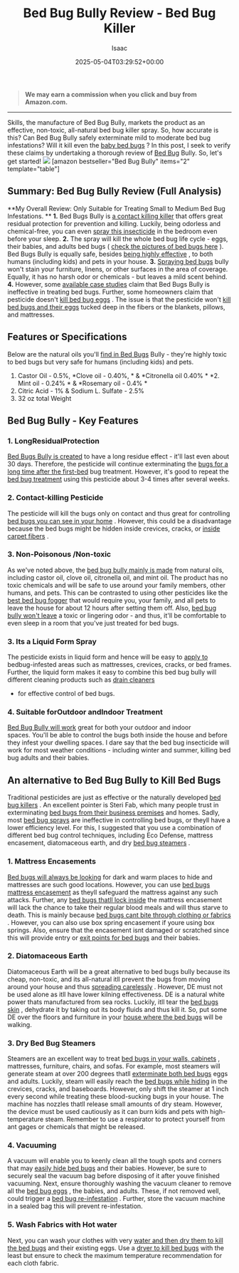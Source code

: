 ﻿---
author: Isaac
layout: post
title: Bed Bug Bully Review - Bed Bug Killer
date: '2025-05-04T03:29:52+00:00'
categories:
- Bed Bugs
- Product Reviews
tags: []
slug: /bed-bug-bully-review/
lastmod: 2025-05-07T12:21:23+03:00
---
> **We may earn a commission when you click and buy from Amazon.com.**
>

---
Skills, the manufacture of Bed Bug Bully, markets the product as an effective, non-toxic, all-natural bed bug killer spray.
So, how accurate is this?
Can Bed Bug Bully safely exterminate mild to moderate bed bug infestations? Will it kill even the
[baby bed bugs](https://pestpolicy.com/baby-bed-bugs/)
?
In this post, I seek to verify these claims by undertaking a thorough review of
[Bed Bug](https://pestpolicy.com/what-does-bed-bug-poop-look-like/)
Bully. So, let's get started!
![](/assets/img/uploads/default-image.jpg)
[amazon bestseller="Bed Bug Bully" items="2" template="table"]
## Summary: Bed Bug Bully Review (Full Analysis)
**My Overall Review: Only Suitable for Treating Small to Medium Bed Bug Infestations. **
**1.**
Bed Bugs Bully is
[a contact killing killer](https://pestpolicy.com/harris-bed-bug-killer-review/)
that offers great residual protection for prevention and killing.
Luckily, being odorless and chemical-free, you can even
[spray this insecticide](https://pestpolicy.com/raid-ant-roach-killer-insecticide-spray-review/)
in the bedroom even before your sleep.
**2.**
The spray will kill the whole bed bug life cycle - eggs, their babies, and adults bed bugs (
[check the pictures of bed bugs here](https://pestpolicy.com/pictures-of-bed-bugs/)
).
Bed Bugs Bully is equally safe, besides
[being highly effective](https://pestpolicy.com/what-causes-bed-bugs/)
, to both humans (including kids) and pets in your house.
**3.**
[Spraying bed bugs](https://pestpolicy.com/best-bed-bug-spray/)
bully won't stain your furniture, linens, or other surfaces in the area of coverage. Equally, it has no harsh odor or chemicals - but leaves a mild scent behind.
**4.**
However, some
[available case studies](http://www.science20.com/news_articles/how_effective_are_natural_bed_bug_pesticides-146722)
claim that Bed Bugs Bully is ineffective in treating bed bugs. Further, some homeowners claim that pesticide doesn't
[kill bed bug eggs](https://pestpolicy.com/how-to-kill-bed-bug-eggs/)
.
The issue is that the pesticide won't
[kill bed bugs and their eggs](https://pestpolicy.com/does-ammonia-kill-bed-bugs/)
tucked deep in the fibers or the blankets, pillows, and mattresses.
## Features or Specifications
Below are the natural oils you'll
[find in Bed Bugs](https://pestpolicy.com/bed-bugs-vs-mites/)
Bully - they're highly toxic to bed bugs but very safe for humans (including kids) and pets.
1. Castor Oil - 0.5%,
*Clove oil - 0.40%, *
&
*Citronella oil 0.40% *
*2. Mint oil - 0.24% *
&
*Rosemary oil - 0.4% *
2. Citric Acid - 1% & Sodium L. Sulfate - 2.5%
4. 32 oz total Weight
## Bed Bug Bully - Key Features
### 1. Long**Residual**Protection
[Bed Bugs Bully is created](https://pestpolicy.com/does-lysol-kill-bed-bugs/)
to have a long residue effect - it'll last even about 30 days.
Therefore, the pesticide will continue exterminating the
[bugs for a long time after the first-bed](https://pestpolicy.com/bed-bug-bites-vs-mosquito-bites/)
bug treatment.
However, it's good to repeat the
[bed bug treatment](https://pestpolicy.com/does-baby-powder-kill-bed-bugs/)
using this pesticide about 3-4 times after several weeks.
### 2. Contact-killing Pesticide
The pesticide will kill the bugs only on contact and thus great for controlling
[bed bugs you can see in your home](https://pestpolicy.com/can-you-see-bed-bugs/)
.
However, this could be a disadvantage because the bed bugs might be hidden inside crevices, cracks, or
[inside carpet fibers](https://pestpolicy.com/can-bed-bugs-live-in-carpet/)
.
### 3. Non-Poisonous /Non-toxic
As we've noted above, the
[bed bug bully mainly is made](https://pestpolicy.com/do-bed-bugs-have-wings/)
from natural oils, including castor oil, clove oil, citronella oil, and mint oil.
The product has no toxic chemicals and will be safe to use around your family members, other humans, and pets.
This can be contrasted to using other pesticides like the
[best bed bug fogger](https://pestpolicy.com/best-fogger-for-bed-bugs/)
that would require you, your family, and all pets to leave the house for about 12 hours after setting them off.
Also,
[bed bug bully won't leave](https://pestpolicy.com/can-bed-bugs-get-in-your-hair/)
a toxic or lingering odor - and thus, it'll be comfortable to even sleep in a room that you've just treated for bed bugs.
### 3. Its a Liquid Form Spray
The pesticide exists in liquid form and hence will be easy to
[apply to](https://pestpolicy.com/does-rubbing-alcohol-kill-bed-bugs/)
bedbug-infested areas such as mattresses, crevices, cracks, or bed frames.
Further, the liquid form makes it easy to combine this bed bug bully will different cleaning products such as
[drain cleaners](https://pestpolicy.com/best-drain-cleaner//)
- for effective control of bed bugs.
### 4. Suitable forOutdoor andIndoor Treatment
[Bed Bug Bully will work](https://pestpolicy.com/do-bed-bug-bombs-work/)
great for both your outdoor and indoor spaces. You'll be able to control the bugs both inside the house and before they infest your dwelling spaces.
I dare say that the bed bug insecticide will work for most weather conditions - including winter and summer, killing bed bug adults and their babies.
## An alternative to Bed Bug Bully to Kill Bed Bugs
Traditional pesticides are just as effective or the naturally developed
[bed bug killers](https://pestpolicy.com/ortho-home-defense-dual-action-bed-bug-killer-review/)
. An excellent pointer is Steri Fab, which many people trust in exterminating
[bed bugs from their business premises](https://pestpolicy.com/does-vinegar-kill-bed-bugs/)
and homes.
Sadly, most
[bed bug sprays](https://pestpolicy.com/bedlam-plus-bed-bug-spray-review/)
are ineffective in controlling bed bugs, or theyll have a lower efficiency level.
For this, I suggested that you use a combination of different bed bug control techniques, including Eco Defense, mattress encasement, diatomaceous earth, and dry
[bed bug steamers](https://pestpolicy.com/best-bed-bug-steamer/)
.
### 1. Mattress Encasements
[Bed bugs will always be looking](https://pestpolicy.com/do-bed-bugs-jump/)
for dark and warm places to hide  and mattresses are such good locations. However, you can use
[bed bugs mattress encasement](https://pestpolicy.com/best-bed-bug-mattress-encasements/)
as theyll safeguard the mattress against any such attacks.
Further, any
[bed bugs thatll lock inside](https://pestpolicy.com/does-diatomaceous-earth-kill-bed-bugs/)
the mattress encasement will lack the chance to take their regular blood meals and will thus starve to death. This is mainly because
[bed bugs cant bite through clothing or fabrics](https://pestpolicy.com/can-bed-bugs-bite-through-clothing/)
.
However, you can also use box spring encasement if youre using box springs. Also, ensure that the encasement isnt damaged or scratched since this will provide entry or
[exit points for bed bugs](https://pestpolicy.com/proof-bed-bug-spray-review/)
and their babies.
### 2. Diatomaceous Earth
Diatomaceous Earth will be a great alternative to bed bugs bully because its cheap, non-toxic, and its all-natural  itll prevent the bugs from moving around your house and thus
[spreading carelessly](https://pestpolicy.com/how-do-bed-bugs-spread/)
.
However, DE must not be used alone as itll have lower kilning effectiveness. DE is a natural white power thats manufactured from sea rocks.
Luckily, itll tear the
[bed bugs skin](https://pestpolicy.com/can-bed-bugs-live-in-your-skin/)
, dehydrate it by taking out its body fluids and thus kill it. So, put some DE over the floors and furniture in your
[house where the bed bugs](https://pestpolicy.com/how-to-get-rid-of-bed-bugs-fast/)
will be walking.
### 3. Dry Bed Bug Steamers
Steamers are an excellent way to treat
[bed bugs in your walls, cabinets](https://pestpolicy.com/bed-bugs-vs-ants/)
, mattresses, furniture, chairs, and sofas.
For example, most steamers will generate steam at over 200 degrees thatll
[exterminate both bed bugs](https://pestpolicy.com/best-vacuum-for-bed-bugs/)
eggs and adults.
Luckily, steam will easily reach the
[bed bugs while hiding](https://pestpolicy.com/where-do-bed-bugs-hide/)
in the crevices, cracks, and baseboards. However, only shift the steamer at 1 inch every second while treating these blood-sucking bugs in your house.
The machine has nozzles thatll release small amounts of dry steam. However, the device must be used cautiously as it can burn kids and pets with high-temperature steam.
Remember to use a respirator to protect yourself from ant gages or chemicals that might be released.
### 4. Vacuuming
A vacuum will enable you to keenly clean all the tough spots and corners that may
[easily hide bed bugs](https://pestpolicy.com/scabies-vs-bed-bugs/)
and their babies.
However, be sure to securely seal the vacuum bag before disposing of it after youve finished vacuuming. Next, ensure thoroughly washing the vacuum cleaner to remove all the
[bed bug eggs](https://pestpolicy.com/bed-bug-eggs/)
, the babies, and adults.
These, if not removed well, could trigger a
[bed bug re-infestation](https://pestpolicy.com/does-vinegar-kill-bed-bugs/)
. Further, store the vacuum machine in a sealed bag  this will prevent re-infestation.
### 5. Wash Fabrics with Hot water
Next, you can wash your clothes with very
[water and then dry them to kill the bed bugs](https://pestpolicy.com/can-bed-bugs-survive-in-water/)
and their existing eggs.
Use a
[dryer to kill bed bugs](https://pestpolicy.com/does-dryer-kill-bed-bugs/)
with the least  but ensure to check the maximum temperature recommendation for each cloth fabric.